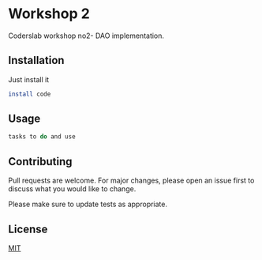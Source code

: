 # Workshop 2
Coderslab workshop no2- DAO implementation. 

## Installation
Just install it

```bash
install code
```

## Usage

```java
tasks to do and use 
```

## Contributing

Pull requests are welcome. For major changes, please open an issue first
to discuss what you would like to change.

Please make sure to update tests as appropriate.

## License

[MIT](https://choosealicense.com/licenses/mit/)
